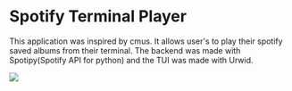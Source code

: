 # Spotify Terminal Player
This application was inspired by cmus. It allows user's to play their spotify saved albums from their terminal. 
The backend was made with Spotipy(Spotify API for python) and the TUI was made with Urwid.

![](https://github.com/TomKan0909/terminal-spotify/blob/master/Screen%20Shot%202020-01-12%20at%209.41.19%20PM.png)
